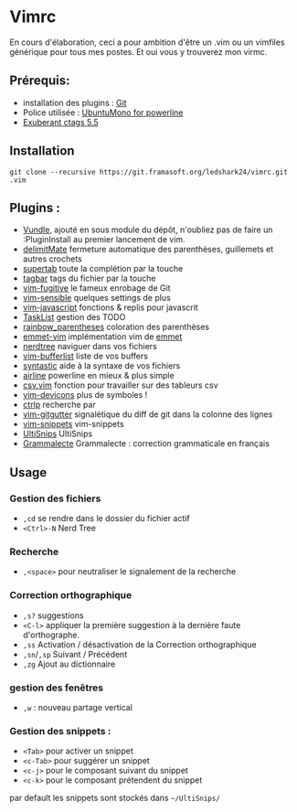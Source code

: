 Vimrc
=====

En cours d'élaboration, ceci a pour ambition d'être un .vim ou un vimfiles
générique pour tous mes postes. Et oui vous y trouverez mon virmc.

Prérequis:
----------
* installation des plugins : [Git](http://git-scm.com/)
* Police utilisée : [UbuntuMono for powerline](https://github.com/ryanoasis/nerd-fonts/releases)
* [Exuberant ctags 5.5](http://ctags.sourceforge.net/)

Installation
------------
`git clone --recursive https://git.framasoft.org/ledshark24/vimrc.git .vim`

Plugins :
---------

* [Vundle](https://github.com/VundleVim/Vundle.vim), ajouté en sous module
  du dépôt, n'oubliez pas de faire un :PluginInstall au premier lancement de
  vim.
* [delimitMate](https://github.com/Raimondi/delimitMate.git) fermeture
  automatique des parenthèses, guillemets et autres crochets
* [supertab](https://github.com/ervandew/supertab.git) toute la complétion par
  la touche <tab>
* [tagbar](https://github.com/majutsushi/tagbar.git) tags du fichier par la
  touche <F8>
* [vim-fugitive](https://github.com/tpope/vim-fugitive.git) le fameux enrobage
  de Git
* [vim-sensible](https://github.com/tpope/vim-sensible.git) quelques settings
  de plus
* [vim-javascript](https://github.com/pangloss/vim-javascript) fonctions
  & replis pour javascrit
* [TaskList](https://github.com/vim-scripts/TaskList.vim) gestion des TODO
* [rainbow\_parentheses](https://github.com/kien/rainbow_parentheses.vim)
  coloration des parenthèses
* [emmet-vim](https://github.com/mattn/emmet-vim) implémentation vim de
  [emmet](http://emmet.io/)
* [nerdtree](https://github.com/scrooloose/nerdtree) naviguer dans vos fichiers
* [vim-bufferlist](https://github.com/roblillack/vim-bufferlist) liste de vos
  buffers
* [syntastic](https://github.com/scrooloose/syntastic) aide à la syntaxe de vos
  fichiers
* [airline](https://github.com/bling/vim-airline) powerline en mieux & plus
  simple
* [csv.vim](https://github.com/chrisbra/csv.vim) fonction pour travailler sur
  des tableurs csv
* [vim-devicons](https://github.com/ryanoasis/vim-devicons) plus de symboles !
* [ctrlp](https://github.com/kien/ctrlp.vim) recherche par <C-p>
* [vim-gitgutter](https://github.com/airblade/vim-gitgutter) signalétique du diff de git
  dans la colonne des lignes
* [vim-snippets](https://github.com/honza/vim-snippets) vim-snippets
* [UltiSnips](https://github.com/SirVer/ultisnips) UltiSnips
* [Grammalecte](https://dpelle/vim-Grammalecte) Grammalecte : correction
  grammaticale en français

Usage
-----

### Gestion des fichiers

* `,cd` se rendre dans le dossier du fichier actif
* `<Ctrl>-N` Nerd Tree

### Recherche

* `,<space>` pour neutraliser le signalement de la recherche

### Correction orthographique

* `,s?` suggestions
* `<C-l>` appliquer la première suggestion à la dernière faute d'orthographe.
* `,ss` Activation / désactivation de la Correction orthographique
* `,sn`/`,sp` Suivant / Précédent
* `,zg` Ajout au dictionnaire

### gestion des fenêtres

* `,w` : nouveau partage vertical

### Gestion des snippets :

* `<Tab>` pour activer un snippet
* `<c-Tab>` pour suggérer un snippet
* `<c-j>` pour le composant suivant du snippet
* `<c-k>` pour le composant prétendent du snippet

par default les snippets sont stockés dans `~/UltiSnips/`
